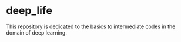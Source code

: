 # deep_life
This repository is dedicated to the basics to intermediate codes in the domain of deep learning. 
